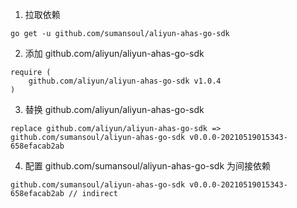 
1. 拉取依赖
```
go get -u github.com/sumansoul/aliyun-ahas-go-sdk
```

2. 添加 github.com/aliyun/aliyun-ahas-go-sdk
```
require (
    github.com/aliyun/aliyun-ahas-go-sdk v1.0.4
)
```
3. 替换 github.com/aliyun/aliyun-ahas-go-sdk
```
replace github.com/aliyun/aliyun-ahas-go-sdk => github.com/sumansoul/aliyun-ahas-go-sdk v0.0.0-20210519015343-658efacab2ab
```

4. 配置 github.com/sumansoul/aliyun-ahas-go-sdk 为间接依赖
```
github.com/sumansoul/aliyun-ahas-go-sdk v0.0.0-20210519015343-658efacab2ab // indirect
```